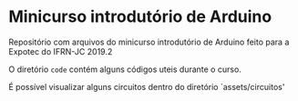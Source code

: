 # Minicurso introdutório de Arduino

Repositório com arquivos do minicurso introdutório de Arduino feito para a Expotec do IFRN-JC 2019.2

O diretório `code` contém alguns códigos uteis durante o curso.

É possível visualizar alguns circuitos dentro do diretório `assets/circuitos'